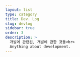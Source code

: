 ```yaml
---
layout: list
type: category
title: Dev. Log
slug: devlog
sidebar: true
order: 3
description: >
  개발에 관련된, 개발에 관한 것들<br>
  Anything about development.
---
```

